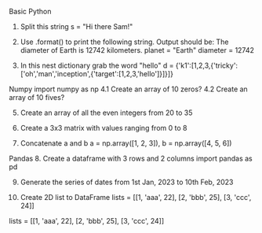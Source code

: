 
Basic Python
1. Split this string
s = "Hi there Sam!"

2. Use .format() to print the following string.
Output should be: The diameter of Earth is 12742 kilometers.
planet = "Earth"
diameter = 12742

3. In this nest dictionary grab the word "hello"
d = {'k1':[1,2,3,{'tricky':['oh','man','inception',{'target':[1,2,3,'hello']}]}]}

Numpy
import numpy as np
4.1 Create an array of 10 zeros?
4.2 Create an array of 10 fives?


5. Create an array of all the even integers from 20 to 35

6. Create a 3x3 matrix with values ranging from 0 to 8

7. Concatenate a and b
a = np.array([1, 2, 3]), b = np.array([4, 5, 6])

Pandas
8. Create a dataframe with 3 rows and 2 columns
import pandas as pd

9. Generate the series of dates from 1st Jan, 2023 to 10th Feb, 2023

10. Create 2D list to DataFrame
lists = [[1, 'aaa', 22], [2, 'bbb', 25], [3, 'ccc', 24]]

lists = [[1, 'aaa', 22], [2, 'bbb', 25], [3, 'ccc', 24]]
